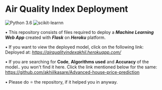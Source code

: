 # Air Quality Index Deployment

![Python 3.6](https://img.shields.io/badge/Python-3.6-brightgreen.svg) ![scikit-learnn](https://img.shields.io/badge/Library-Scikit_Learn-orange.svg)

• This repository consists of files required to deploy a ___Machine Learning Web App___ created with ___Flask___ on ___Heroku___ platform.

• If you want to view the deployed model, click on the following link:<br />
Deployed at: _https://airqualityindexakhil.herokuapp.com/_

• If you are searching for __Code__, __Algorithms used__ and __Accuracy__ of the model.. you won't find it here. Click the link mentioned below for the same:<br />
 https://github.com/akhiilkasare/Advanced-house-price-prediction

• Please do ⭐ the repository, if it helped you in anyway.
